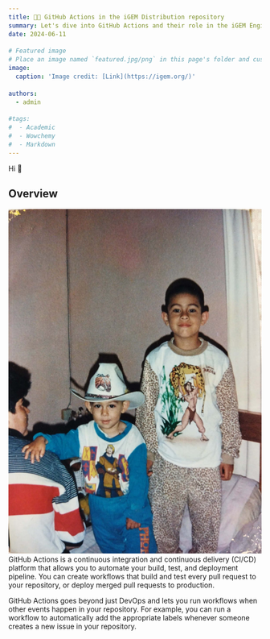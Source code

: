 ```yaml
---
title: 🧑‍💻️ GitHub Actions in the iGEM Distribution repository
summary: Let's dive into GitHub Actions and their role in the iGEM Engineering distribution repository
date: 2024-06-11

# Featured image
# Place an image named `featured.jpg/png` in this page's folder and customize its options here.
image:
  caption: 'Image credit: [Link](https://igem.org/)'

authors:
  - admin

#tags:
#  - Academic
#  - Wowchemy
#  - Markdown 
---
```


Hi 👋

## Overview
![Test Image](Christmas.jpg)
GitHub Actions is a continuous integration and continuous delivery (CI/CD) platform that allows you to automate your build, test, and deployment pipeline. You can create workflows that build and test every pull request to your repository, or deploy merged pull requests to production.

GitHub Actions goes beyond just DevOps and lets you run workflows when other events happen in your repository. For example, you can run a workflow to automatically add the appropriate labels whenever someone creates a new issue in your repository.











